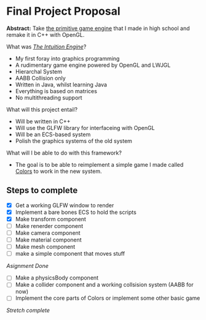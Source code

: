 # Final Project Proposal

**Abstract:** Take [the primitive game engine](https://github.com/scottlafetra/intuition)
that I made in high school and remake it in C++ with OpenGL.

What was [*The Intuition Engine*](https://github.com/scottlafetra/intuition)?

* My first foray into graphics programming
* A rudimentary game engine powered by OpenGL and LWJGL
* Hierarchal System
* AABB Collision only
* Written in Java, whilst learning Java
* Everything is based on matrices
* No multithreading support

What will this project entail?

* Will be written in C++
* Will use the GLFW library for interfaceing with OpenGL
* Will be an ECS-based system
* Polish the graphics systems of the old system

What will I be able to do with this framework?

* The goal is to be able to reimplement a simple game I made called [Colors](scott.lafetra.com/work) 
to work in the new system. 

## Steps to complete

- [x] Get a working GLFW window to render
- [x] Implement a bare bones ECS to hold the scripts
- [x] Make transform component
- [ ] Make renerder component
- [ ] Make camera component 
- [ ] Make material component
- [ ] Make mesh component
- [ ] make a simple component that moves stuff

*Asignment Done*

- [ ] Make a physicsBody component
- [ ] Make a collider component and a working collsision system (AABB for now)
- [ ] Implement the core parts of Colors or implement some other basic game

*Stretch complete*
